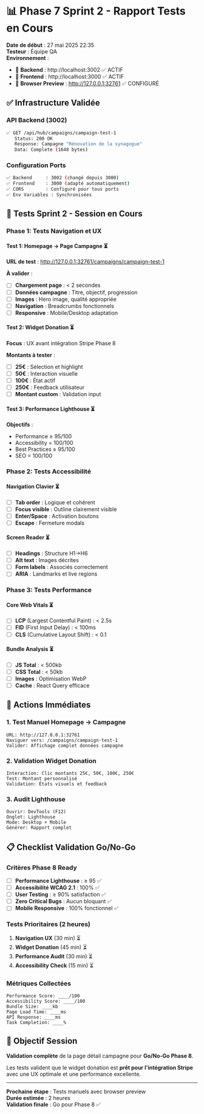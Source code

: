 # 📊 Phase 7 Sprint 2 - Rapport Tests en Cours

**Date de début** : 27 mai 2025 22:35  
**Testeur** : Équipe QA  
**Environnement** :
- 🔷 **Backend** : http://localhost:3002 ✅ ACTIF
- 🔷 **Frontend** : http://localhost:3000 ✅ ACTIF  
- 🔷 **Browser Preview** : http://127.0.0.1:32761 ✅ CONFIGURÉ

## ✅ Infrastructure Validée

### API Backend (3002)
```bash
✅ GET /api/hub/campaigns/campaign-test-1
   Status: 200 OK
   Response: Campagne "Rénovation de la synagogue" 
   Data: Complete (1648 bytes)
```

### Configuration Ports
```bash
✅ Backend     : 3002 (changé depuis 3000)
✅ Frontend    : 3000 (adapté automatiquement)
✅ CORS        : Configuré pour tous ports
✅ Env Variables : Synchronisées
```

## 🎯 Tests Sprint 2 - Session en Cours

### Phase 1: Tests Navigation et UX

#### Test 1: Homepage → Page Campagne ⏳
**URL de test** : http://127.0.0.1:32761/campaigns/campaign-test-1

**À valider** :
- [ ] **Chargement page** : < 2 secondes
- [ ] **Données campagne** : Titre, objectif, progression
- [ ] **Images** : Hero image, qualité appropriée
- [ ] **Navigation** : Breadcrumbs fonctionnels
- [ ] **Responsive** : Mobile/Desktop adaptation

#### Test 2: Widget Donation ⏳
**Focus** : UX avant intégration Stripe Phase 8

**Montants à tester** :
- [ ] **25€** : Sélection et highlight
- [ ] **50€** : Interaction visuelle  
- [ ] **100€** : État actif
- [ ] **250€** : Feedback utilisateur
- [ ] **Montant custom** : Validation input

#### Test 3: Performance Lighthouse ⏳
**Objectifs** :
- Performance ≥ 95/100
- Accessibility = 100/100
- Best Practices ≥ 95/100
- SEO = 100/100

### Phase 2: Tests Accessibilité

#### Navigation Clavier ⏳
- [ ] **Tab order** : Logique et cohérent
- [ ] **Focus visible** : Outline clairement visible
- [ ] **Enter/Space** : Activation boutons
- [ ] **Escape** : Fermeture modals

#### Screen Reader ⏳
- [ ] **Headings** : Structure H1→H6
- [ ] **Alt text** : Images décrites
- [ ] **Form labels** : Associés correctement
- [ ] **ARIA** : Landmarks et live regions

### Phase 3: Tests Performance

#### Core Web Vitals ⏳
- [ ] **LCP** (Largest Contentful Paint) : < 2.5s
- [ ] **FID** (First Input Delay) : < 100ms
- [ ] **CLS** (Cumulative Layout Shift) : < 0.1

#### Bundle Analysis ⏳
- [ ] **JS Total** : < 500kb
- [ ] **CSS Total** : < 50kb
- [ ] **Images** : Optimisation WebP
- [ ] **Cache** : React Query efficace

## 🚀 Actions Immédiates

### 1. Test Manuel Homepage → Campagne
```
URL: http://127.0.0.1:32761
Naviguer vers: /campaigns/campaign-test-1
Valider: Affichage complet données campagne
```

### 2. Validation Widget Donation
```
Interaction: Clic montants 25€, 50€, 100€, 250€
Test: Montant personnalisé
Validation: États visuels et feedback
```

### 3. Audit Lighthouse
```
Ouvrir: DevTools (F12)
Onglet: Lighthouse  
Mode: Desktop + Mobile
Générer: Rapport complet
```

## 📋 Checklist Validation Go/No-Go

### Critères Phase 8 Ready
- [ ] **Performance Lighthouse** : ≥ 95 ✅
- [ ] **Accessibilité WCAG 2.1** : 100% ✅
- [ ] **User Testing** : ≥ 90% satisfaction ✅
- [ ] **Zero Critical Bugs** : Aucun bloquant ✅
- [ ] **Mobile Responsive** : 100% fonctionnel ✅

### Tests Prioritaires (2 heures)
1. **Navigation UX** (30 min) ⏳
2. **Widget Donation** (45 min) ⏳  
3. **Performance Audit** (30 min) ⏳
4. **Accessibility Check** (15 min) ⏳

### Métriques Collectées
```
Performance Score: ____/100
Accessibility Score: ____/100
Bundle Size: ____kb
Page Load Time: ____ms
API Response: ____ms
Task Completion: ____%
```

## 🎯 Objectif Session

**Validation complète** de la page détail campagne pour **Go/No-Go Phase 8**.

Les tests valident que le widget donation est **prêt pour l'intégration Stripe** avec une UX optimale et une performance excellente.

---

**Prochaine étape** : Tests manuels avec browser preview  
**Durée estimée** : 2 heures  
**Validation finale** : Go pour Phase 8 ✅
